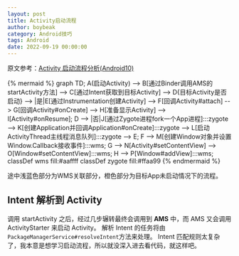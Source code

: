 ```yaml
---
layout: post
title: Activity启动流程
author: boybeak
category: Android技巧
tags: Android
date: 2022-09-19 00:00:00
---
```



原文参考：[Activity 启动流程分析(Android10)](https://zhuanlan.zhihu.com/p/150283395)

{% mermaid %}
graph TD;
A(启动Activity) --> B[通过Binder调用AMS的startActivity方法] --> C[通过Intent获取到目标Activity] --> D{目标Activity是否启动} --> |是|E[通过Instrumentation创建Activity] --> F[回调Activity#attach] --> G[回调Activity#onCreate] --> H[准备显示Activity] --> I[Activity#onResume];
D --> |否|J[通过Zygote进程fork一个App进程]:::zygote --> K[创建Application并回调Application#onCreate]:::zygote --> L[启动ActivityThread主线程消息队列]:::zygote --> E;
F --> M[创建Window对象并设置Window.Callback接收事件]:::wms;
G --> N[Activity#setContentView] --> O[Window#setContentView]:::wms;
H --> P[Window#addView]:::wms;
classDef wms fill:#aaffff
classDef zygote fill:#ffaa99
{% endmermaid %}

途中浅蓝色部分为WMS关联部分，橙色部分为目标App未启动情况下的流程。

## Intent 解析到 Activity

调用 startActivity 之后，经过几步辗转最终会调用到 **AMS** 中，而 AMS 又会调用 ActivityStarter 来启动 Activity。
解析 Intent 的任务将由`PackageManagerService#resolveIntent`方法来处理。
Intent 匹配规则太复杂了，我本意是想学习启动流程，所以就没深入进去看代码，就这样吧。